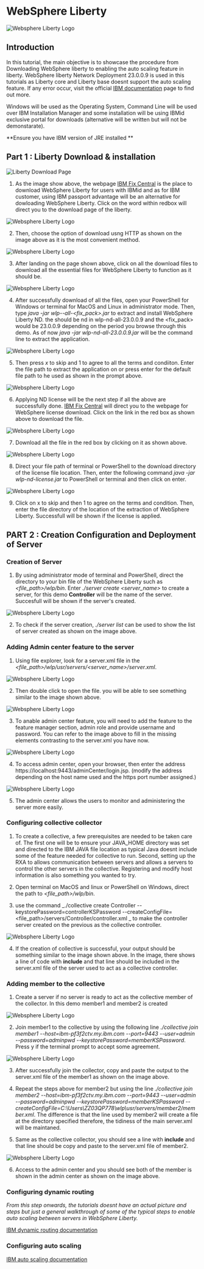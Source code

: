 # WebSphere Liberty

![Websphere Liberty Logo](Image/websphere.jpeg)

## Introduction

In this tutorial, the main objective is to showcase the procedure from Downloading WebSphere liberty to enabling the auto scaling feature in liberty. WebSphere liberty Network Deployment 23.0.0.9 is used in this tutorials as Liberty core and Liberty base doesnt support the auto scaling feature. If any error occur, visit the official [IBM documentation](https://www.ibm.com/docs/en/was-liberty/nd) page to find out more.

Windows will be used as the Operating System, Command Line will be used over IBM Installation Manager and some installation will be using IBMid exclusive portal for downloads (alternative will be written but will not be demonstarate). 

**Ensure you have IBM version of JRE installed **



## Part 1 : Liberty Download & installation

![Liberty Download Page](Image/d_1.jpeg)

1. As the image show above, the webpage [IBM Fix Central](https://www.ibm.com/support/fixcentral/swg/selectFixes?parent=ibm/WebSphere&product=ibm/WebSphere/WebSphere+Liberty&release=All&platform=All&function=fixId&fixids=wlp-nd-all-23.0.0.9&includeSupersedes=0&source=fc) is the place to download WebSphere Liberty for users with IBMid and as for IBM customer, using IBM passport advantage will be an alternative for dowloading WebSphere Liberty. Click on the word within redbox will direct you to the download page of the liberty.

![Websphere Liberty Logo](Image/d_2.jpeg)

2. Then, choose the option of download usng HTTP as shown on the image above as it is the most convenient method.

![Websphere Liberty Logo](Image/d_3.jpeg)

3. After landing on the page shown above, click on all the download files to download all the essential files for WebSphere Liberty to function as it should be.

![Websphere Liberty Logo](Image/1.png)

4. After successfully download of all the files, open your PowerShell for Windows or terminal for MacOS and Linux in administrator mode. Then, type  _java -jar wlp-<edition>-all-<fix_pack>.jar_ to extract and install WebSphere Liberty ND. the <edition> should be nd in wlp-nd-all-23.0.0.9 and the <fix_pack> would be 23.0.0.9 depending on the period you browse through this demo. As of now  _java -jar wlp-nd-all-23.0.0.9.jar_ will be the command line to extract the application.

![Websphere Liberty Logo](Image/2.png)

5. Then press _x_ to skip and 1 to agree to all the terms and condiiton. Enter the file path to extract the application on or press enter for the default file path to he used as shown in the prompt above.

![Websphere Liberty Logo](Image/license_1.jpeg)

6. Applying ND license will be the next step if all the above are successfully done.  [IBM Fix Central](https://www.ibm.com/support/fixcentral/swg/selectFixes?parent=ibm/WebSphere&product=ibm/WebSphere/WebSphere+Liberty&release=All&platform=All&function=fixId&fixids=wlp-nd-all-23.0.0.9&includeSupersedes=0&source=fc) will direct you to the webpage for WebSphere license download. Click on the link in the red box as shown above to download the file.

![Websphere Liberty Logo](Image/license_2.jpeg)

7. Download all the file in the red box by clicking on it as shown above.

![Websphere Liberty Logo](Image/3.png)

8. Direct your file path of terminal or PowerShell to the download directory of the license file location. Then, enter the following command _java -jar wlp-nd-license.jar_ to PowerShell or terminal and then click on enter.

![Websphere Liberty Logo](Image/4.png)

9. Click on x to skip and then 1 to agree on the terms and condition. Then, enter the file directory of the location of the extraction of WebSphere Liberty. Successfull will be shown if the license is applied.

## PART 2 : Creation Configuration and Deployment of Server

### Creation of Server

1. By using administrator mode of terminal and PowerShell, direct the directory to your bin file of the WebSphere Liberty such as _<file_path>/wlp/bin_. Enter _./server create <server_name>_ to create a server, for this demo **Controller** will be the name of the server. Succesfull will be shown if the server's created.

![Websphere Liberty Logo](Image/5.png)

2. To check if the server creation, _./server list_ can be used to show the list of server created as shown on the image above.


### Adding Admin center feature to the server

1. Using file explorer, look for a server.xml file in the _<file_path>/wlp/usr/servers/<server_name>/server.xml_.

![Websphere Liberty Logo](Image/7.png)

2. Then double click to open the file. you will be able to see something similar to the image shown above.

![Websphere Liberty Logo](Image/6.png)

3. To anable admin center feature, you will need to add the feature to the feature manager section, admin role and provide username and password. You can refer to the image above to fill in the missing elements contrasting to the server.xml you have now.

![Websphere Liberty Logo](Image/admin_center_1.jpeg)

4. To access admin center, open your browser, then enter the address https://localhost:9443/adminCenter/login.jsp. (modify the address depending on the host name used and the https port number assigned.)

![Websphere Liberty Logo](Image/admin_center_2.jpeg)

5. The admin center allows the users to monitor and administering the server more easily.

### Configuring collective collector

1. To create a collective, a few prerequisites are needed to be taken care of. The first one will be to ensure your JAVA_HOME directory was set and directed to the IBM JAVA file location as typical Java doesnt include some of the feature needed for collective to run. Second, setting up the RXA to allows communication between servers and allows a servers to control the other servers in the collective. Registering and modify host information is also something you wanted to try. 

2. Open terminal on MacOS and linux or PowerShell on Windows, direct the path to _<file_path>/wlp/bin_.

3. use the command _./collective create Controller --keystorePassword=controllerKSPassword --createConfigFile=<file_path>/servers/Controller/controller.xml
_ to make the controller server created on the previous as the collective controller.

![Websphere Liberty Logo](Image/8.png)

4. If the creation of collective is successful, your output should be something similar to the image shown above. In the image, there shows a line of code with **include** and that line should be included in the server.xml file of the server used to act as a collective controller.

### Adding member to the collective

1. Create a server if no server is ready to act as the collective member of the collector. In this demo member1 and member2 is created

![Websphere Liberty Logo](Image/9.png)

2. Join member1 to the collective by using the following line _./collective join member1 --host=ibm-pf3f2ctv.my.ibm.com --port=9443 --user=admin --password=adminpwd --keystorePassword=memberKSPassword_. Press y if the terminal prompt to accept some agreement. 

![Websphere Liberty Logo](Image/10.png)

3. After successfully join the collector, copy and paste the output to the server.xml file of the member1 as shown on the image above.

4. Repeat the steps above for member2 but using the line  _./collective join member2 --host=ibm-pf3f2ctv.my.ibm.com --port=9443 --user=admin --password=adminpwd --keystorePassword=memberKSPassword --createConfigFile=C:\Users\ZZ03QP778\wlp\usr/servers/member2/member.xml_. The difference is that the line used by member2 will create a file at the directory specified therefore, the tidiness of the main server.xml will be maintaned.

5. Same as the collective collector, you should see a line with **include** and that line should be copy and paste to the server.xml file of member2.

![Websphere Liberty Logo](Image/admin_center_3.jpeg)

6. Access to the admin center and you should see both of the member is shown in the admin center as shown on the image above.

### Configuring dynamic routing
_From this step onwards, the tutorials doesnt have an actual picture and steps but just a general walkthrough of some of the typical steps to enable auto scaling between servers in WebSphere Liberty._

[IBM dynamic routing documentation](https://www.ibm.com/docs/en/was-liberty/nd?topic=collectives-setting-up-dynamic-routing-single-liberty-collective)

### Configuring auto scaling
[IBM auto scaling documentation](https://www.ibm.com/docs/en/was-liberty/nd?topic=collectives-setting-up-auto-scaling-liberty)
